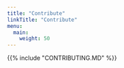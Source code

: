 ```yaml
---
title: "Contribute"
linkTitle: "Contribute"
menu:
  main:
    weight: 50
---
```

{{% include "CONTRIBUTING.MD" %}}
